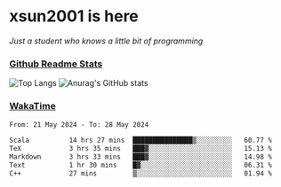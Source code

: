 # xsun2001 is here

*Just a student who knows a little bit of programming*

### [Github Readme Stats](https://github.com/anuraghazra/github-readme-stats)

![Top Langs](https://github-readme-stats.vercel.app/api/top-langs/?username=xsun2001&layout=compact&theme=radical) ![Anurag's GitHub stats](https://github-readme-stats.vercel.app/api?username=xsun2001&show_icons=true&theme=radical)

### [WakaTime](https://wakatime.com)

<!--START_SECTION:waka-->

```txt
From: 21 May 2024 - To: 28 May 2024

Scala          14 hrs 27 mins  ███████████████▒░░░░░░░░░   60.77 %
TeX            3 hrs 35 mins   ███▓░░░░░░░░░░░░░░░░░░░░░   15.13 %
Markdown       3 hrs 33 mins   ███▓░░░░░░░░░░░░░░░░░░░░░   14.98 %
Text           1 hr 30 mins    █▓░░░░░░░░░░░░░░░░░░░░░░░   06.31 %
C++            27 mins         ▒░░░░░░░░░░░░░░░░░░░░░░░░   01.94 %
```

<!--END_SECTION:waka-->
